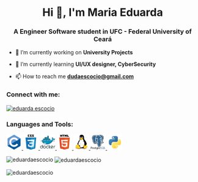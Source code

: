<h1 align="center">Hi 👋, I'm Maria Eduarda</h1>
<h3 align="center">A Engineer Software student in UFC - Federal University of Ceará</h3>

- 🔭 I’m currently working on **University Projects**

- 🌱 I’m currently learning **UI/UX designer, CyberSecurity**

- 📫 How to reach me **dudaescocio@gmail.com**

<h3 align="left">Connect with me:</h3>
<p align="left">
<a href="https://linkedin.com/in/eduarda escocio" target="blank"><img align="center" src="https://raw.githubusercontent.com/rahuldkjain/github-profile-readme-generator/master/src/images/icons/Social/linked-in-alt.svg" alt="eduarda escocio" height="30" width="40" /></a>
</p>

<h3 align="left">Languages and Tools:</h3>
<p align="left"> <a href="https://www.cprogramming.com/" target="_blank" rel="noreferrer"> <img src="https://raw.githubusercontent.com/devicons/devicon/master/icons/c/c-original.svg" alt="c" width="40" height="40"/> </a> <a href="https://www.w3schools.com/css/" target="_blank" rel="noreferrer"> <img src="https://raw.githubusercontent.com/devicons/devicon/master/icons/css3/css3-original-wordmark.svg" alt="css3" width="40" height="40"/> </a> <a href="https://www.docker.com/" target="_blank" rel="noreferrer"> <img src="https://raw.githubusercontent.com/devicons/devicon/master/icons/docker/docker-original-wordmark.svg" alt="docker" width="40" height="40"/> </a> <a href="https://www.w3.org/html/" target="_blank" rel="noreferrer"> <img src="https://raw.githubusercontent.com/devicons/devicon/master/icons/html5/html5-original-wordmark.svg" alt="html5" width="40" height="40"/> </a> <a href="https://www.linux.org/" target="_blank" rel="noreferrer"> <img src="https://raw.githubusercontent.com/devicons/devicon/master/icons/linux/linux-original.svg" alt="linux" width="40" height="40"/> </a> <a href="https://www.postgresql.org" target="_blank" rel="noreferrer"> <img src="https://raw.githubusercontent.com/devicons/devicon/master/icons/postgresql/postgresql-original-wordmark.svg" alt="postgresql" width="40" height="40"/> </a> <a href="https://www.python.org" target="_blank" rel="noreferrer"> <img src="https://raw.githubusercontent.com/devicons/devicon/master/icons/python/python-original.svg" alt="python" width="40" height="40"/> </a> </p>

<p><img align="left" src="https://github-readme-stats.vercel.app/api/top-langs?username=eduardaescocio&show_icons=true&locale=en&layout=compact" alt="eduardaescocio" /></p>

<p>&nbsp;<img align="center" src="https://github-readme-stats.vercel.app/api?username=eduardaescocio&show_icons=true&locale=en" alt="eduardaescocio" /></p>

<p><img align="center" src="https://github-readme-streak-stats.herokuapp.com/?user=eduardaescocio&" alt="eduardaescocio" /></p>
